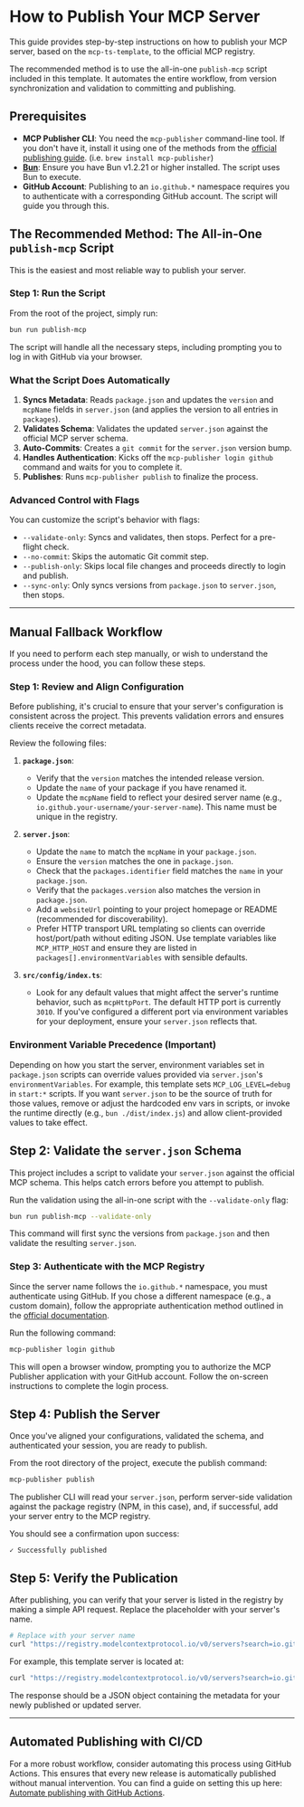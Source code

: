 # How to Publish Your MCP Server

This guide provides step-by-step instructions on how to publish your MCP server, based on the `mcp-ts-template`, to the official MCP registry.

The recommended method is to use the all-in-one `publish-mcp` script included in this template. It automates the entire workflow, from version synchronization and validation to committing and publishing.

## Prerequisites

- **MCP Publisher CLI**: You need the `mcp-publisher` command-line tool. If you don't have it, install it using one of the methods from the [official publishing guide](https://github.com/modelcontextprotocol/registry/blob/main/docs/guides/publishing/publish-server.md#step-1-install-the-publisher-cli). (i.e. `brew install mcp-publisher`)
- **[Bun](https://bun.sh/)**: Ensure you have Bun v1.2.21 or higher installed. The script uses Bun to execute.
- **GitHub Account**: Publishing to an `io.github.*` namespace requires you to authenticate with a corresponding GitHub account. The script will guide you through this.

## The Recommended Method: The All-in-One `publish-mcp` Script

This is the easiest and most reliable way to publish your server.

### Step 1: Run the Script

From the root of the project, simply run:

```bash
bun run publish-mcp
```

The script will handle all the necessary steps, including prompting you to log in with GitHub via your browser.

### What the Script Does Automatically

1.  **Syncs Metadata**: Reads `package.json` and updates the `version` and `mcpName` fields in `server.json` (and applies the version to all entries in `packages`).
2.  **Validates Schema**: Validates the updated `server.json` against the official MCP server schema.
3.  **Auto-Commits**: Creates a `git commit` for the `server.json` version bump.
4.  **Handles Authentication**: Kicks off the `mcp-publisher login github` command and waits for you to complete it.
5.  **Publishes**: Runs `mcp-publisher publish` to finalize the process.

### Advanced Control with Flags

You can customize the script's behavior with flags:

- `--validate-only`: Syncs and validates, then stops. Perfect for a pre-flight check.
- `--no-commit`: Skips the automatic Git commit step.
- `--publish-only`: Skips local file changes and proceeds directly to login and publish.
- `--sync-only`: Only syncs versions from `package.json` to `server.json`, then stops.

---

## Manual Fallback Workflow

If you need to perform each step manually, or wish to understand the process under the hood, you can follow these steps.

### Step 1: Review and Align Configuration

Before publishing, it's crucial to ensure that your server's configuration is consistent across the project. This prevents validation errors and ensures clients receive the correct metadata.

Review the following files:

1.  **`package.json`**:
    - Verify that the `version` matches the intended release version.
    - Update the `name` of your package if you have renamed it.
    - Update the `mcpName` field to reflect your desired server name (e.g., `io.github.your-username/your-server-name`). This name must be unique in the registry.

2.  **`server.json`**:
    - Update the `name` to match the `mcpName` in your `package.json`.
    - Ensure the `version` matches the one in `package.json`.
    - Check that the `packages.identifier` field matches the `name` in your `package.json`.
    - Verify that the `packages.version` also matches the version in `package.json`.
    - Add a `websiteUrl` pointing to your project homepage or README (recommended for discoverability).
    - Prefer HTTP transport URL templating so clients can override host/port/path without editing JSON. Use template variables like `MCP_HTTP_HOST` and ensure they are listed in `packages[].environmentVariables` with sensible defaults.

3.  **`src/config/index.ts`**:
    - Look for any default values that might affect the server's runtime behavior, such as `mcpHttpPort`. The default HTTP port is currently `3010`. If you've configured a different port via environment variables for your deployment, ensure your `server.json` reflects that.

### Environment Variable Precedence (Important)

Depending on how you start the server, environment variables set in `package.json` scripts can override values provided via `server.json`'s `environmentVariables`. For example, this template sets `MCP_LOG_LEVEL=debug` in `start:*` scripts. If you want `server.json` to be the source of truth for those values, remove or adjust the hardcoded env vars in scripts, or invoke the runtime directly (e.g., `bun ./dist/index.js`) and allow client-provided values to take effect.

## Step 2: Validate the `server.json` Schema

This project includes a script to validate your `server.json` against the official MCP schema. This helps catch errors before you attempt to publish.

Run the validation using the all-in-one script with the `--validate-only` flag:

```bash
bun run publish-mcp --validate-only
```

This command will first sync the versions from `package.json` and then validate the resulting `server.json`.

### Step 3: Authenticate with the MCP Registry

Since the server name follows the `io.github.*` namespace, you must authenticate using GitHub. If you chose a different namespace (e.g., a custom domain), follow the appropriate authentication method outlined in the [official documentation](https://github.com/modelcontextprotocol/registry/blob/main/docs/guides/publishing/publish-server.md#step-4-authenticate).

Run the following command:

```bash
mcp-publisher login github
```

This will open a browser window, prompting you to authorize the MCP Publisher application with your GitHub account. Follow the on-screen instructions to complete the login process.

## Step 4: Publish the Server

Once you've aligned your configurations, validated the schema, and authenticated your session, you are ready to publish.

From the root directory of the project, execute the publish command:

```bash
mcp-publisher publish
```

The publisher CLI will read your `server.json`, perform server-side validation against the package registry (NPM, in this case), and, if successful, add your server entry to the MCP registry.

You should see a confirmation upon success:

```
✓ Successfully published
```

## Step 5: Verify the Publication

After publishing, you can verify that your server is listed in the registry by making a simple API request. Replace the placeholder with your server's name.

```bash
# Replace with your server name
curl "https://registry.modelcontextprotocol.io/v0/servers?search=io.github.your-username/your-server-name"
```

For example, this template server is located at:

```bash
curl "https://registry.modelcontextprotocol.io/v0/servers?search=io.github.cyanheads/mcp-ts-template"
```

The response should be a JSON object containing the metadata for your newly published or updated server.

---

## Automated Publishing with CI/CD

For a more robust workflow, consider automating this process using GitHub Actions. This ensures that every new release is automatically published without manual intervention. You can find a guide on setting this up here: [Automate publishing with GitHub Actions](https://github.com/modelcontextprotocol/registry/blob/main/docs/guides/publishing/github-actions.md).
